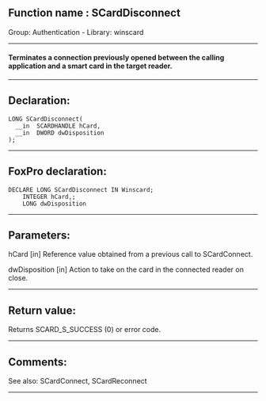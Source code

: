 
## Function name : SCardDisconnect
Group: Authentication - Library: winscard    
***  


#### Terminates a connection previously opened between the calling application and a smart card in the target reader.
***  


## Declaration:
```foxpro  
LONG SCardDisconnect(
  __in  SCARDHANDLE hCard,
  __in  DWORD dwDisposition
);  
```  
***  


## FoxPro declaration:
```foxpro  
DECLARE LONG SCardDisconnect IN Winscard;
	INTEGER hCard,;
	LONG dwDisposition  
```  
***  


## Parameters:
hCard [in] 
Reference value obtained from a previous call to SCardConnect.

dwDisposition [in] 
Action to take on the card in the connected reader on close.
  
***  


## Return value:
Returns SCARD_S_SUCCESS (0) or error code.  
***  


## Comments:
See also: SCardConnect, SCardReconnect   
  
***  

